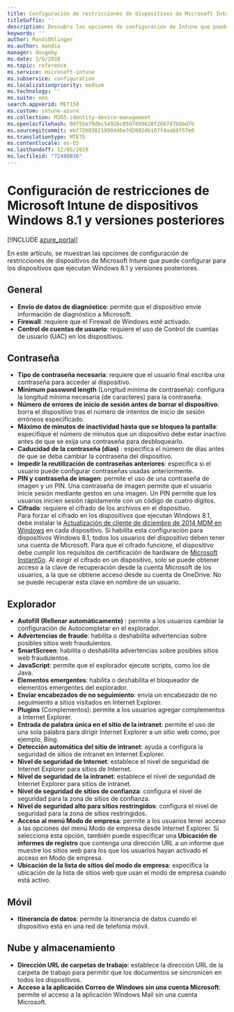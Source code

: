 ```yaml
---
title: Configuración de restricciones de dispositivos de Microsoft Intune para dispositivos que ejecutan Windows 8.1
titleSuffix: ''
description: Descubra las opciones de configuración de Intune que puede usar para controlar la funcionalidad y la configuración de los dispositivos que ejecutan Windows 8.1.
keywords: ''
author: MandiOhlinger
ms.author: mandia
manager: dougeby
ms.date: 3/6/2018
ms.topic: reference
ms.service: microsoft-intune
ms.subservice: configuration
ms.localizationpriority: medium
ms.technology: ''
ms.suite: ems
search.appverid: MET150
ms.custom: intune-azure
ms.collection: M365-identity-device-management
ms.openlocfilehash: 0df55e79dbc54926c0507889620f2667d7b8bd7b
ms.sourcegitcommit: ebf72b038219904d6e7d20024b107f4aa68f57e6
ms.translationtype: MTE75
ms.contentlocale: es-ES
ms.lasthandoff: 12/05/2019
ms.locfileid: "72489836"
---
```

# <a name="microsoft-intune-windows-81-and-later-device-restriction-settings"></a>Configuración de restricciones de Microsoft Intune de dispositivos Windows 8.1 y versiones posteriores

[!INCLUDE [azure_portal](../includes/azure_portal.md)]

En este artículo, se muestran las opciones de configuración de restricciones de dispositivos de Microsoft Intune que puede configurar para los dispositivos que ejecutan Windows 8.1 y versiones posteriores.


## <a name="general"></a>General

- **Envío de datos de diagnóstico**: permite que el dispositivo envíe información de diagnóstico a Microsoft.
- **Firewall**: requiere que el Firewall de Windows esté activado.
- **Control de cuentas de usuario**: requiere el uso de Control de cuentas de usuario (UAC) en los dispositivos.

## <a name="password"></a>Contraseña
- **Tipo de contraseña necesaria**: requiere que el usuario final escriba una contraseña para acceder al dispositivo.
- **Minimum password length** (Longitud mínima de contraseña): configura la longitud mínima necesaria (de caracteres) para la contraseña.
- **Número de errores de inicio de sesión antes de borrar el dispositivo**: borra el dispositivo tras el número de intentos de inicio de sesión erróneos especificado.
- **Máximo de minutos de inactividad hasta que se bloquea la pantalla**: especifique el número de minutos que un dispositivo debe estar inactivo antes de que se exija una contraseña para desbloquearlo.
- **Caducidad de la contraseña (días)** : especifica el número de días antes de que se deba cambiar la contraseña del dispositivo.
- **Impedir la reutilización de contraseñas anteriores**: especifica si el usuario puede configurar contraseñas usadas anteriormente.
- **PIN y contraseña de imagen**: permite el uso de una contraseña de imagen y un PIN. Una contraseña de imagen permite que el usuario inicie sesión mediante gestos en una imagen. Un PIN permite que los usuarios inicien sesión rápidamente con un código de cuatro dígitos.
- **Cifrado**: requiere el cifrado de los archivos en el dispositivo.<br>Para forzar el cifrado en los dispositivos que ejecutan Windows 8.1, debe instalar la [Actualización de cliente de diciembre de 2014 MDM en Windows](https://support.microsoft.com/kb/3013816) en cada dispositivo.
Si habilita esta configuración para dispositivos Windows 8.1, todos los usuarios del dispositivo deben tener una cuenta de Microsoft.
Para que el cifrado funcione, el dispositivo debe cumplir los requisitos de certificación de hardware de [Microsoft InstantGo](https://blogs.windows.com/windowsexperience/2014/06/19/instantgo-a-better-way-to-sleep/#IBHULcTfI4PokO8X.97).
Al exigir el cifrado en un dispositivo, solo se puede obtener acceso a la clave de recuperación desde la cuenta Microsoft de los usuarios, a la que se obtiene acceso desde su cuenta de OneDrive. No se puede recuperar esta clave en nombre de un usuario. 



## <a name="browser"></a>Explorador
- **Autofill (Rellenar automáticamente)** : permite a los usuarios cambiar la configuración de Autocompletar en el explorador.
- **Advertencias de fraude**: habilita o deshabilita advertencias sobre posibles sitios web fraudulentos.
- **SmartScreen**: habilita o deshabilita advertencias sobre posibles sitios web fraudulentos.
- **JavaScript**: permite que el explorador ejecute scripts, como los de Java.
- **Elementos emergentes**: habilita o deshabilita el bloqueador de elementos emergentes del explorador.
- **Enviar encabezados de no seguimiento**: envía un encabezado de no seguimiento a sitios visitados en Internet Explorer.
- **Plugins** (Complementos): permite a los usuarios agregar complementos a Internet Explorer.
- **Entrada de palabra única en el sitio de la intranet**: permite el uso de una sola palabra para dirigir Internet Explorer a un sitio web como, por ejemplo, Bing.
- **Detección automática del sitio de intranet**: ayuda a configura la seguridad de sitios de intranet en Internet Explorer.
- **Nivel de seguridad de Internet**: establece el nivel de seguridad de Internet Explorer para sitios de Internet.
- **Nivel de seguridad de la intranet**: establece el nivel de seguridad de Internet Explorer para sitios de intranet.
- **Nivel de seguridad de sitios de confianza**: configura el nivel de seguridad para la zona de sitios de confianza.
- **Nivel de seguridad alto para sitios restringidos**: configura el nivel de seguridad para la zona de sitios restringidos.
- **Acceso al menú Modo de empresa**: permite a los usuarios tener acceso a las opciones del menú Modo de empresa desde Internet Explorer.
Si selecciona esta opción, también puede especificar una **Ubicación de informes de registro** que contenga una dirección URL a un informe que muestre los sitios web para los que los usuarios hayan activado el acceso en Modo de empresa.
- **Ubicación de la lista de sitios del modo de empresa**: especifica la ubicación de la lista de sitios web que usan el modo de empresa cuando está activo.

## <a name="cellular"></a>Móvil
- **Itinerancia de datos**: permite la itinerancia de datos cuando el dispositivo está en una red de telefonía móvil.

## <a name="cloud-and-storage"></a>Nube y almacenamiento
- **Dirección URL de carpetas de trabajo**: establece la dirección URL de la carpeta de trabajo para permitir que los documentos se sincronicen en todos los dispositivos.
- **Acceso a la aplicación Correo de Windows sin una cuenta Microsoft**: permite el acceso a la aplicación Windows Mail sin una cuenta Microsoft.
